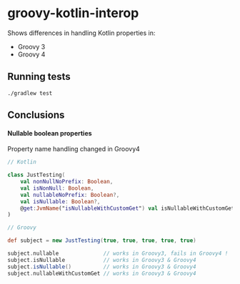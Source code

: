 # groovy-kotlin-interop

Shows differences in handling Kotlin properties in:
* Groovy 3
* Groovy 4

## Running tests

```
./gradlew test
```

## Conclusions

#### Nullable boolean properties

Property name handling changed in Groovy4

```kotlin
// Kotlin

class JustTesting(
    val nonNullNoPrefix: Boolean,
    val isNonNull: Boolean,
    val nullableNoPrefix: Boolean?,
    val isNullable: Boolean?,
    @get:JvmName("isNullableWithCustomGet") val isNullableWithCustomGet: Boolean
)

```

```groovy
// Groovy

def subject = new JustTesting(true, true, true, true, true)

subject.nullable              // works in Groovy3, fails in Groovy4 !
subject.isNullable            // works in Groovy3 & Groovy4
subject.isNullable()          // works in Groovy3 & Groovy4
subject.nullableWithCustomGet // works in Groovy3 & Groovy4
```

